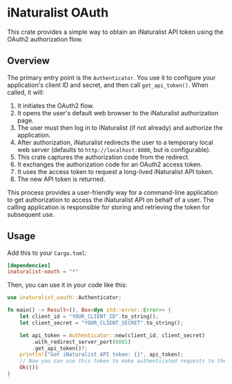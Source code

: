 # iNaturalist OAuth

This crate provides a simple way to obtain an iNaturalist API token using the OAuth2 authorization flow.

## Overview

The primary entry point is the `Authenticator`. You use it to configure your application's client ID and secret, and then call `get_api_token()`. When called, it will:

1.  It initiates the OAuth2 flow.
2.  It opens the user's default web browser to the iNaturalist authorization page.
3.  The user must then log in to iNaturalist (if not already) and authorize the application.
4.  After authorization, iNaturalist redirects the user to a temporary local web server (defaults to `http://localhost:8080`, but is configurable).
5.  This crate captures the authorization code from the redirect.
6.  It exchanges the authorization code for an OAuth2 access token.
7.  It uses the access token to request a long-lived iNaturalist API token.
8.  The new API token is returned.

This process provides a user-friendly way for a command-line application to get authorization to access the iNaturalist API on behalf of a user. The calling application is responsible for storing and retrieving the token for subsequent use.

## Usage

Add this to your `Cargo.toml`:

```toml
[dependencies]
inaturalist-oauth = "*"
```

Then, you can use it in your code like this:

```rust
use inaturalist_oauth::Authenticator;

fn main() -> Result<(), Box<dyn std::error::Error>> {
    let client_id = "YOUR_CLIENT_ID".to_string();
    let client_secret = "YOUR_CLIENT_SECRET".to_string();

    let api_token = Authenticator::new(client_id, client_secret)
        .with_redirect_server_port(8081)
        .get_api_token()?;
    println!("Got iNaturalist API token: {}", api_token);
    // Now you can use this token to make authenticated requests to the iNaturalist API.
    Ok(())
}
```
